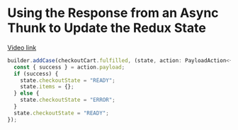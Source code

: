 # Using the Response from an Async Thunk to Update the Redux State

[Video link](https://www.egghead.io/lessons/react-using-the-response-from-an-async-thunk-to-update-the-redux-state?pl=modern-redux-with-redux-toolkit-rtk-and-typescript-64f243c8)

<TimeStamp start="0:25" end="0:40">

```ts
builder.addCase(checkoutCart.fulfilled, (state, action: PayloadAction<{ success: boolean }>) => {
  const { success } = action.payload;
  if (success) {
    state.checkoutState = "READY";
    state.items = {};
  } else {
    state.checkoutState = "ERROR";
  }
  state.checkoutState = "READY";
});
```

</TimeStamp>